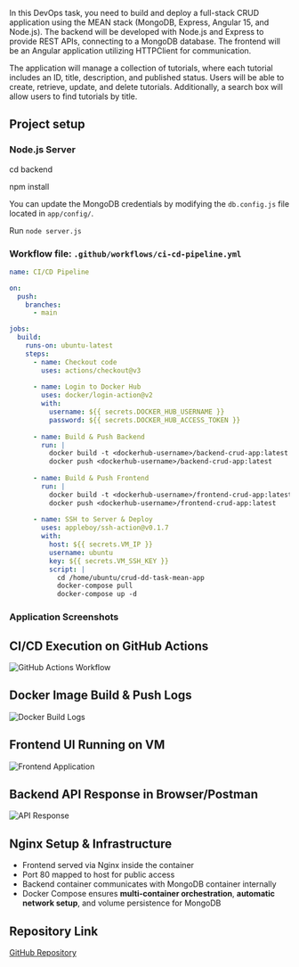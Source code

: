 In this DevOps task, you need to build and deploy a full-stack CRUD application using the MEAN stack (MongoDB, Express, Angular 15, and Node.js). The backend will be developed with Node.js and Express to provide REST APIs, connecting to a MongoDB database. The frontend will be an Angular application utilizing HTTPClient for communication.  

The application will manage a collection of tutorials, where each tutorial includes an ID, title, description, and published status. Users will be able to create, retrieve, update, and delete tutorials. Additionally, a search box will allow users to find tutorials by title.

## Project setup

### Node.js Server

cd backend

npm install

You can update the MongoDB credentials by modifying the `db.config.js` file located in `app/config/`.

Run `node server.js`

### Workflow file: `.github/workflows/ci-cd-pipeline.yml`

```yaml
name: CI/CD Pipeline

on:
  push:
    branches:
      - main

jobs:
  build:
    runs-on: ubuntu-latest
    steps:
      - name: Checkout code
        uses: actions/checkout@v3
      
      - name: Login to Docker Hub
        uses: docker/login-action@v2
        with:
          username: ${{ secrets.DOCKER_HUB_USERNAME }}
          password: ${{ secrets.DOCKER_HUB_ACCESS_TOKEN }}
      
      - name: Build & Push Backend
        run: |
          docker build -t <dockerhub-username>/backend-crud-app:latest ./backend
          docker push <dockerhub-username>/backend-crud-app:latest
      
      - name: Build & Push Frontend
        run: |
          docker build -t <dockerhub-username>/frontend-crud-app:latest ./frontend
          docker push <dockerhub-username>/frontend-crud-app:latest
      
      - name: SSH to Server & Deploy
        uses: appleboy/ssh-action@v0.1.7
        with:
          host: ${{ secrets.VM_IP }}
          username: ubuntu
          key: ${{ secrets.VM_SSH_KEY }}
          script: |
            cd /home/ubuntu/crud-dd-task-mean-app
            docker-compose pull
            docker-compose up -d
```

### Application Screenshots

## CI/CD Execution on GitHub Actions
![GitHub Actions Workflow](screenshots/CI-CD.png)

## Docker Image Build & Push Logs
![Docker Build Logs](screenshots/docker-logs.png)

## Frontend UI Running on VM
![Frontend Application](screenshots/GUI.png)

## Backend API Response in Browser/Postman
![API Response](screenshots/api-response.png)

## Nginx Setup & Infrastructure

- Frontend served via Nginx inside the container
- Port 80 mapped to host for public access
- Backend container communicates with MongoDB container internally
- Docker Compose ensures **multi-container orchestration**, **automatic network setup**, and volume persistence for MongoDB

## Repository Link

[GitHub Repository](https://github.com/Bharath18sv/crud-dd-task-mean-app)